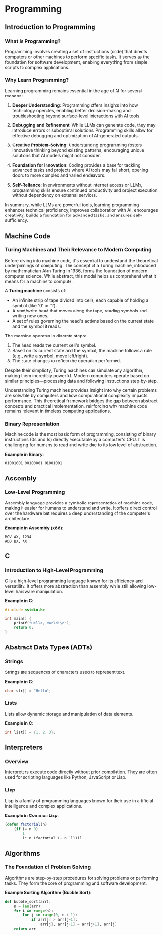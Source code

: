 # Programming

## Introduction to Programming

### What is Programming?

Programming involves creating a set of instructions (code) that directs computers or other machines to perform specific tasks. It serves as the foundation for software development, enabling everything from simple scripts to complex applications.

### Why Learn Programming?

Learning programming remains essential in the age of AI for several reasons:

1. **Deeper Understanding**: Programming offers insights into how technology operates, enabling better decision-making and troubleshooting beyond surface-level interactions with AI tools.

2. **Debugging and Refinement**: While LLMs can generate code, they may introduce errors or suboptimal solutions. Programming skills allow for effective debugging and optimization of AI-generated outputs.

3. **Creative Problem-Solving**: Understanding programming fosters innovative thinking beyond existing patterns, encouraging unique solutions that AI models might not consider.

4. **Foundation for Innovation**: Coding provides a base for tackling advanced tasks and projects where AI tools may fall short, opening doors to more complex and varied endeavors.

5. **Self-Reliance**: In environments without internet access or LLMs, programming skills ensure continued productivity and project execution without dependency on external services.

In summary, while LLMs are powerful tools, learning programming enhances technical proficiency, improves collaboration with AI, encourages creativity, builds a foundation for advanced tasks, and ensures self-sufficiency.

## Machine Code

### Turing Machines and Their Relevance to Modern Computing

Before diving into machine code, it's essential to understand the theoretical underpinnings of computing. The concept of a Turing machine, introduced by mathematician Alan Turing in 1936, forms the foundation of modern computer science. While abstract, this model helps us comprehend what it means for a machine to compute.

A **Turing machine** consists of:

- An infinite strip of tape divided into cells, each capable of holding a symbol (like '0' or '1').
- A read/write head that moves along the tape, reading symbols and writing new ones.
- A set of rules governing the head's actions based on the current state and the symbol it reads.

The machine operates in discrete steps:
1. The head reads the current cell's symbol.
2. Based on its current state and the symbol, the machine follows a rule (e.g., write a symbol, move left/right).
3. The state changes to reflect the operation performed.

Despite their simplicity, Turing machines can simulate any algorithm, making them incredibly powerful. Modern computers operate based on similar principles—processing data and following instructions step-by-step.

Understanding Turing machines provides insight into why certain problems are solvable by computers and how computational complexity impacts performance. This theoretical framework bridges the gap between abstract concepts and practical implementation, reinforcing why machine code remains relevant in timeless computing applications.

### Binary Representation

Machine code is the most basic form of programming, consisting of binary instructions (0s and 1s) directly executable by a computer's CPU. It is challenging for humans to read and write due to its low level of abstraction.

**Example in Binary**:
```
01001001 00100001 01001001
```
## Assembly

### Low-Level Programming

Assembly language provides a symbolic representation of machine code, making it easier for humans to understand and write. It offers direct control over the hardware but requires a deep understanding of the computer's architecture.

**Example in Assembly (x86)**:
```assembly
MOV AX, 1234
ADD BX, AX
```

## C

### Introduction to High-Level Programming

C is a high-level programming language known for its efficiency and versatility. It offers more abstraction than assembly while still allowing low-level hardware manipulation.

**Example in C**:
```c
#include <stdio.h>

int main() {
    printf("Hello, World!\n");
    return 0;
}
```

## Abstract Data Types (ADTs)

### Strings

Strings are sequences of characters used to represent text.

**Example in C**:
```c
char str[] = "Hello";
```

### Lists

Lists allow dynamic storage and manipulation of data elements.

**Example in C**:
```c
int list[] = {1, 2, 3};
```

## Interpreters

### Overview

Interpreters execute code directly without prior compilation. They are often used for scripting languages like Python, JavaScript or Lisp.

### Lisp

Lisp is a family of programming languages known for their use in artificial intelligence and complex applications.

**Example in Common Lisp**:
```lisp
(defun factorial(n)
    (if (= n 0)
        1
        (* n (factorial (- n 1)))))
```

## Algorithms

### The Foundation of Problem Solving

Algorithms are step-by-step procedures for solving problems or performing tasks. They form the core of programming and software development.

**Example Sorting Algorithm (Bubble Sort)**:
```python
def bubble_sort(arr):
    n = len(arr)
    for i in range(n):
        for j in range(0, n-i-1):
            if arr[j] > arr[j+1]:
                arr[j], arr[j+1] = arr[j+1], arr[j]
    return arr
```

